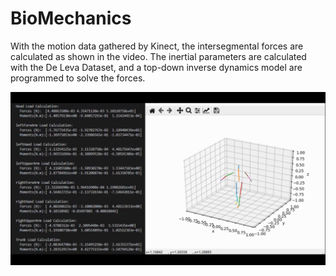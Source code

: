 # BioMechanics

With the motion data gathered by Kinect, the intersegmental forces are calculated as shown in the video. The inertial parameters are calculated with the De Leva Dataset, and a top-down inverse dynamics model are programmed to solve the forces. 

  

[![Video Intersegmental Force](https://github.com/kyle662606957/BioMechanics/blob/master/Image_InterSegmentaire.PNG)](https://www.bilibili.com/video/BV1L64y1F7sx/)

